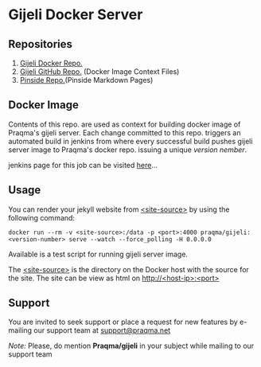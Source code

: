 Gijeli Docker Server
=============
## Repositories

1. [Gijeli Docker Repo.](https://registry.hub.docker.com/u/praqma/gijeli/)
2. [Gijeli GitHub Repo.](https://github.com/Praqma/docker-gijeli.git) (Docker Image Context Files)
3. [Pinside Repo.](https://github.com/Praqma/pinside.git)(Pinside Markdown Pages)

## Docker Image

Contents of this repo. are used as context for building docker image of Praqma's gijeli server.
Each change committed to this repo. triggers an automated build in jenkins from where every successful build pushes gijeli server image to Praqma's docker repo. issuing a unique _version nember_.

jenkins page for this job can be visited [here](http://code.praqma.net/ci/view/GiJeLi/job/GiJeLi%20Docker%20Server/)...

## Usage

You can render your jekyll website from [\<site-source>]() by using the following command:

```
docker run --rm -v <site-source>:/data -p <port>:4000 praqma/gijeli:<version-number> serve --watch --force_polling -H 0.0.0.0

```

Available is a test script for running gijeli server image.

The [\<site-source>]() is the directory on the Docker host with the source for the site. The site can be view as html on [http://\<host-ip>:\<port>]()

## Support 

You are invited to seek support or place a request for new features by e-mailing our support team at [support@praqma.net]()

_Note:_ Please, do mention **Praqma/gijeli** in your subject while mailing to our support team

